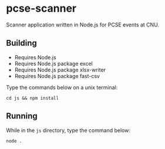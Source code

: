 # pcse-scanner

Scanner application written in Node.js for PCSE events at CNU.

## Building

- Requires Node.js  
- Requires Node.js package excel  
- Requires Node.js package xlsx-writer  
- Requires Node.js package fast-csv

Type the commands below on a unix terminal:

```
cd js && npm install
```

## Running

While in the `js` directory, type the command below:

```
node .
```
